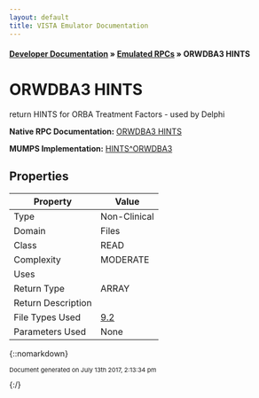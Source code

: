 ```yaml
---
layout: default
title: VISTA Emulator Documentation
---
```


#### [Developer Documentation](../index) &#187; [Emulated RPCs](TableOfContents) &#187; ORWDBA3 HINTS<br/>
# ORWDBA3 HINTS

return HINTS for ORBA Treatment Factors - used by Delphi

**Native RPC Documentation:** [ORWDBA3 HINTS](../VISTARPC/ORWDBA3_HINTS)

**MUMPS Implementation:** [HINTS^ORWDBA3](http://code.osehra.org/dox/Routine_ORWDBA3_source.html)

## Properties

Property | Value
--- | ---
Type | Non-Clinical
Domain | Files
Class | READ
Complexity | MODERATE
Uses | 
Return Type | ARRAY
Return Description | 
File Types Used | [9.2](../VDM/Help_Frame-9_2)
Parameters Used | None


{::nomarkdown} <br/><p style="font-size: 11px">Document generated on July 13th 2017, 2:13:34 pm</p>{:/}